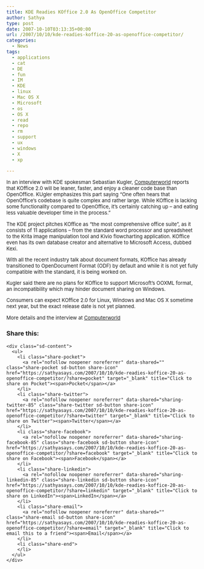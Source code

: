 ```yaml
---
title: KDE Readies KOffice 2.0 As OpenOffice Competitor
author: Sathya
type: post
date: 2007-10-10T03:13:35+00:00
url: /2007/10/10/kde-readies-koffice-20-as-openoffice-competitor/
categories:
  - News
tags:
  - applications
  - cat
  - DE
  - fun
  - IM
  - KDE
  - linux
  - Mac OS X
  - Microsoft
  - os
  - OS X
  - read
  - repo
  - rm
  - support
  - ux
  - windows
  - X
  - xp

---
```

<font size="2">In an interview with KDE spokesman Sebastian Kugler, <a href="http://www.computerworld.com.au/index.php/id;1596080362;pp;2">Computerworld</a> reports that KOffice 2.0 will be leaner, faster, and enjoy a cleaner code base than OpenOffice. KUgler emphasizes this part saying &#8220;One often hears that OpenOffice&#8217;s codebase is quite complex and rather large. While KOffice is lacking some functionality compared to OpenOffice, it&#8217;s certainly catching up &#8211; and eating less valuable developer time in the process.&#8221;</p> 

<p class="storybody">
  The KDE project pitches KOffice as &#8220;the most comprehensive office suite&#8221;, as it consists of 11 applications &#8211; from the standard word processor and spreadsheet to the Krita image manipulation tool and Kivio flowcharting application. KOffice even has its own database creator and alternative to Microsoft Access, dubbed Kexi.
</p>

<p class="storybody">
  With all the recent industry talk about document formats, KOffice has already transitioned to OpenDocument Format (ODF) by default and while it is not yet fully compatible with the standard, it is being worked on.
</p>

<p>
  Kugler said there are no plans for KOffice to support Microsoft&#8217;s OOXML format, an incompatibility which may hinder document sharing on Windows.
</p>

<p>
  Consumers can expect KOffice 2.0 for Linux, Windows and Mac OS X sometime next year, but the exact release date is not yet planned.
</p>

<p>
  More details and the interview at <a href="http://www.computerworld.com.au/index.php/id;1596080362;pp;1">Computerworld </a></font>
</p>

<div class="sharedaddy sd-sharing-enabled">
  <div class="robots-nocontent sd-block sd-social sd-social-icon-text sd-sharing">
    <h3 class="sd-title">
      Share this:
    </h3>
    
    <div class="sd-content">
      <ul>
        <li class="share-pocket">
          <a rel="nofollow noopener noreferrer" data-shared="" class="share-pocket sd-button share-icon" href="https://sathyasays.com/2007/10/10/kde-readies-koffice-20-as-openoffice-competitor/?share=pocket" target="_blank" title="Click to share on Pocket"><span>Pocket</span></a>
        </li>
        <li class="share-twitter">
          <a rel="nofollow noopener noreferrer" data-shared="sharing-twitter-85" class="share-twitter sd-button share-icon" href="https://sathyasays.com/2007/10/10/kde-readies-koffice-20-as-openoffice-competitor/?share=twitter" target="_blank" title="Click to share on Twitter"><span>Twitter</span></a>
        </li>
        <li class="share-facebook">
          <a rel="nofollow noopener noreferrer" data-shared="sharing-facebook-85" class="share-facebook sd-button share-icon" href="https://sathyasays.com/2007/10/10/kde-readies-koffice-20-as-openoffice-competitor/?share=facebook" target="_blank" title="Click to share on Facebook"><span>Facebook</span></a>
        </li>
        <li class="share-linkedin">
          <a rel="nofollow noopener noreferrer" data-shared="sharing-linkedin-85" class="share-linkedin sd-button share-icon" href="https://sathyasays.com/2007/10/10/kde-readies-koffice-20-as-openoffice-competitor/?share=linkedin" target="_blank" title="Click to share on LinkedIn"><span>LinkedIn</span></a>
        </li>
        <li class="share-email">
          <a rel="nofollow noopener noreferrer" data-shared="" class="share-email sd-button share-icon" href="https://sathyasays.com/2007/10/10/kde-readies-koffice-20-as-openoffice-competitor/?share=email" target="_blank" title="Click to email this to a friend"><span>Email</span></a>
        </li>
        <li class="share-end">
        </li>
      </ul>
    </div>
  </div>
</div>